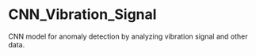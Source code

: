 # CNN_Vibration_Signal
CNN model for anomaly detection by analyzing vibration signal and other data.
